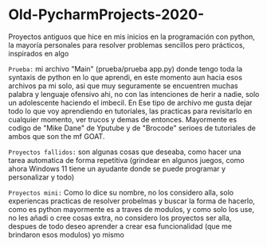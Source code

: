 # Old-PycharmProjects-2020-
Proyectos antiguos que hice en mis inicios en la programación con python, la mayoría personales para resolver problemas sencillos pero prácticos, inspirados en algo

`Prueba:` mi archivo "Main" (prueba/prueba app.py) donde tengo toda la syntaxis de python en lo que aprendi, en este momento aun hacia esos archivos pa mi solo, asi que muy seguramente se encuentren muchas palabra y lenguaje ofensivo ahi, no con las intenciones de herir a nadie, solo un adolescente haciendo el imbecil. En Ese tipo de archivo me gusta dejar todo lo que voy aprendiendo en tutoriales, las practicas para revisitarlo en cualquier momento, ver trucos y demas de entonces. Mayormente es codigo de "Mike Dane" de Yputube y de "Brocode" serioes de tutoriales de ambos que son the mf GOAT.

`Proyectos fallidos:` son algunas cosas que deseaba, como hacer una tarea automatica de forma repetitiva (grindear en algunos juegos, como ahora Windows 11 tiene un ayudante donde se puede programar y personalizar y todo)

`Proyectos mini:` Como lo dice su nombre, no los considero alla, solo experiencas practicas de resolver probelmas y buscar la forma de hacerlo, como es python mayormente es a traves de modulos, y como solo los use, no les añadi o cree cosas extra, no considero los proyectos ser alla, despues de todo deseo aprender a crear esa funcionalidad (que me brindaron esos modulos) yo mismo
